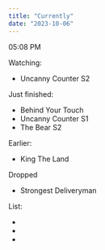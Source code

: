 ```yaml
---
title: "Currently"
date: "2023-10-06"
---
```


05:08 PM

Watching:

- Uncanny Counter S2

Just finished:

- Behind Your Touch
- Uncanny Counter S1
- The Bear S2

Earlier:

- King The Land

Dropped

- Strongest Deliveryman

List:

-
-
-

